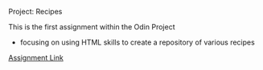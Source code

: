 Project: Recipes

This is the first assignment within the Odin Project
- focusing on using HTML skills to create a repository of various recipes

[Assignment Link](https://www.theodinproject.com/lessons/foundations-recipes)
